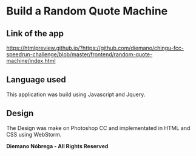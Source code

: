 # Build a Random Quote Machine

## Link of the app

https://htmlpreview.github.io/?https://github.com/diemano/chingu-fcc-speedrun-challenge/blob/master/frontend/random-quote-machine/index.html

## Language used

This application was build using Javascript and Jquery.

## Design

The Design was make on Photoshop CC and implementated in HTML and CSS using WebStorm.

**Diemano Nóbrega - All Rights Reserved**
